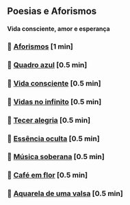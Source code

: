 ## Poesias e Aforismos

#### Vida consciente, amor e esperança

### 📄 [Aforismos](./aforismos.html) <span class="word-count">[1 min]</span>
### 📄 [Quadro azul](./quadro-azul.html) <span class="word-count">[0.5 min]</span>
### 📄 [Vida consciente](./vida-consciente.html) <span class="word-count">[0.5 min]</span>
### 📄 [Vidas no infinito](./vidas-no-infinito.html) <span class="word-count">[0.5 min]</span>
### 📄 [Tecer alegria](./tecer-alegria.html) <span class="word-count">[0.5 min]</span>
### 📄 [Essência oculta](./essencia-oculta.html) <span class="word-count">[0.5 min]</span>
### 📄 [Música soberana](./musica-soberana.html) <span class="word-count">[0.5 min]</span>
### 📄 [Café em flor](./cafe-em-flor.html) <span class="word-count">[0.5 min]</span>
### 📄 [Aquarela de uma valsa](./aquarela-de-uma-valsa.html) <span class="word-count">[0.5 min]</span>